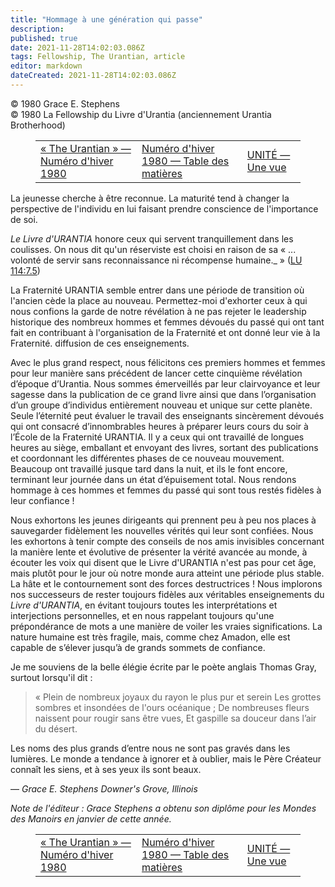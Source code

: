 ```yaml
---
title: "Hommage à une génération qui passe"
description: 
published: true
date: 2021-11-28T14:02:03.086Z
tags: Fellowship, The Urantian, article
editor: markdown
dateCreated: 2021-11-28T14:02:03.086Z
---
```


<p class="v-card v-sheet theme--light grey lighten-3 px-2">© 1980 Grace E. Stephens<br>© 1980 La Fellowship du Livre d'Urantia (anciennement Urantia Brotherhood)</p>
<figure class="table chapter-navigator">
  <table>
    <tbody>
      <tr>
        <td>
        <a href="/fr/article/The_Urantian/The_Urantian_1980_12">
          <span class="mdi mdi-arrow-left-drop-circle"></span><span class="pl-2">« The Urantian » — Numéro d'hiver 1980</span>
        </a>
        </td>
        <td>
        <a href="/fr/index/articles_the_urantian#numéro-d'hiver-1980">
          <span class="mdi mdi-book-open-variant"></span><span class="pl-2">Numéro d'hiver 1980 — Table des matières</span>
        </a>
        </td>
        <td>
        <a href="/fr/article/The_Urantian/UNITY_One_view">
          <span class="pr-2">UNITÉ — Une vue</span><span class="mdi mdi-arrow-right-drop-circle"></span>
        </a>
        </td>
      </tr>
    </tbody>
  </table>
</figure>



La jeunesse cherche à être reconnue. La maturité tend à changer la perspective de l'individu en lui faisant prendre conscience de l'importance de soi.

_Le Livre d'URANTIA_ honore ceux qui servent tranquillement dans les coulisses. On nous dit qu'un réserviste est choisi en raison de sa « ... volonté de servir sans reconnaissance ni récompense humaine._ » ([LU 114:7.5](/fr/The_Urantia_Book/114#p7_5))

La Fraternité URANTIA semble entrer dans une période de transition où l'ancien cède la place au nouveau. Permettez-moi d'exhorter ceux à qui nous confions la garde de notre révélation à ne pas rejeter le leadership historique des nombreux hommes et femmes dévoués du passé qui ont tant fait en contribuant à l'organisation de la Fraternité et ont donné leur vie à la Fraternité. diffusion de ces enseignements.

Avec le plus grand respect, nous félicitons ces premiers hommes et femmes pour leur manière sans précédent de lancer cette cinquième révélation d’époque d’Urantia. Nous sommes émerveillés par leur clairvoyance et leur sagesse dans la publication de ce grand livre ainsi que dans l’organisation d’un groupe d’individus entièrement nouveau et unique sur cette planète. Seule l’éternité peut évaluer le travail des enseignants sincèrement dévoués qui ont consacré d’innombrables heures à préparer leurs cours du soir à l’École de la Fraternité URANTIA. Il y a ceux qui ont travaillé de longues heures au siège, emballant et envoyant des livres, sortant des publications et coordonnant les différentes phases de ce nouveau mouvement. Beaucoup ont travaillé jusque tard dans la nuit, et ils le font encore, terminant leur journée dans un état d’épuisement total. Nous rendons hommage à ces hommes et femmes du passé qui sont tous restés fidèles à leur confiance !

Nous exhortons les jeunes dirigeants qui prennent peu à peu nos places à sauvegarder fidèlement les nouvelles vérités qui leur sont confiées. Nous les exhortons à tenir compte des conseils de nos amis invisibles concernant la manière lente et évolutive de présenter la vérité avancée au monde, à écouter les voix qui disent que le Livre d'URANTIA n'est pas pour cet âge, mais plutôt pour le jour où notre monde aura atteint une période plus stable. La hâte et le contournement sont des forces destructrices ! Nous implorons nos successeurs de rester toujours fidèles aux véritables enseignements du _Livre d'URANTIA_, en évitant toujours toutes les interprétations et interjections personnelles, et en nous rappelant toujours qu'une prépondérance de mots a une manière de voiler les vraies significations. La nature humaine est très fragile, mais, comme chez Amadon, elle est capable de s’élever jusqu’à de grands sommets de confiance.

Je me souviens de la belle élégie écrite par le poète anglais Thomas Gray, surtout lorsqu'il dit :

> « Plein de nombreux joyaux du rayon le plus pur et serein
> Les grottes sombres et insondées de l'ours océanique ;
> De nombreuses fleurs naissent pour rougir sans être vues,
> Et gaspille sa douceur dans l’air du désert.

Les noms des plus grands d’entre nous ne sont pas gravés dans les lumières. Le monde a tendance à ignorer et à oublier, mais le Père Créateur connaît les siens, et à ses yeux ils sont beaux.

— _Grace E. Stephens_
_Downer's Grove, Illinois_

_Note de l'éditeur : Grace Stephens a obtenu son diplôme pour les Mondes des Manoirs en janvier de cette année._



<figure class="table chapter-navigator">
  <table>
    <tbody>
      <tr>
        <td>
        <a href="/fr/article/The_Urantian/The_Urantian_1980_12">
          <span class="mdi mdi-arrow-left-drop-circle"></span><span class="pl-2">« The Urantian » — Numéro d'hiver 1980</span>
        </a>
        </td>
        <td>
        <a href="/fr/index/articles_the_urantian#numéro-d'hiver-1980">
          <span class="mdi mdi-book-open-variant"></span><span class="pl-2">Numéro d'hiver 1980 — Table des matières</span>
        </a>
        </td>
        <td>
        <a href="/fr/article/The_Urantian/UNITY_One_view">
          <span class="pr-2">UNITÉ — Une vue</span><span class="mdi mdi-arrow-right-drop-circle"></span>
        </a>
        </td>
      </tr>
    </tbody>
  </table>
</figure>
